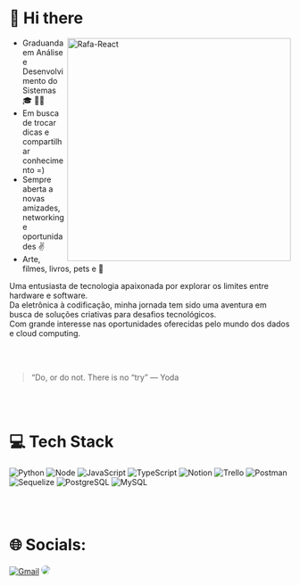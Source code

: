# 👋 Hi there
<img align="right" alt="Rafa-React" height="400" width="400" src="https://user-images.githubusercontent.com/97471199/230774187-e482399b-492c-4c17-a831-0314bf90526e.png">

- Graduanda em Análise e Desenvolvimento do Sistemas 🎓 👩‍🎓
- Em busca de trocar dicas e compartilhar conhecimento =)
- Sempre aberta a novas amizades, networking e oportunidades ✌️
- Arte, filmes, livros, pets e 🦕
  

Uma entusiasta de tecnologia apaixonada por explorar os limites entre hardware e software. </br>
Da eletrônica à codificação, minha jornada tem sido uma aventura em busca de soluções criativas para desafios tecnológicos.   
Com grande interesse nas oportunidades oferecidas pelo mundo dos dados e cloud computing.

</br>
</br>

 > “Do, or do not. There is no “try” — Yoda 

</br></br>

# 💻 Tech Stack


<div align="left">

![Python](https://img.shields.io/badge/Python-FFD43B?style=for-the-badge&logo=python&logoColor=blue) 
![Node](https://img.shields.io/badge/Node%20js-339933?style=for-the-badge&logo=nodedotjs&logoColor=white) ![JavaScript](https://img.shields.io/badge/javascript-%23323330.svg?style=for-the-badge&logo=javascript&logoColor=%23F7DF1E) ![TypeScript](https://img.shields.io/badge/typescript-%23007ACC.svg?style=for-the-badge&logo=typescript&logoColor=white) ![Notion](https://img.shields.io/badge/Notion-%23000000.svg?style=for-the-badge&logo=notion&logoColor=white) ![Trello](https://img.shields.io/badge/Trello-%23026AA7.svg?style=for-the-badge&logo=Trello&logoColor=white)  ![Postman](https://img.shields.io/badge/Postman-FF6C37?style=for-the-badge&logo=postman&logoColor=white)![Sequelize](https://img.shields.io/badge/Sequelize-52B0E7?style=for-the-badge&logo=Sequelize&logoColor=white)
![PostgreSQL](https://img.shields.io/badge/PostgreSQL-316192?style=for-the-badge&logo=postgresql&logoColor=white) ![MySQL](https://img.shields.io/badge/MySQL-005C84?style=for-the-badge&logo=mysql&logoColor=white)

</div
#
---

</br></br>


<div align="center">
</div>

# 🌐 Socials:
<div align="left"> 
<a href="mailto:nadjaguerra77@gmail.com" target="_blank"><img alt="Gmail" src="https://img.shields.io/badge/Gmail-D14836?style=for-the-badge&logo=gmail&logoColor=white"></a>
<a href="https://www.linkedin.com/in/nadja-guerra-38ab62196/" target="_blank"><img src="https://img.shields.io/badge/-LinkedIn-%230077B5?style=for-the-badge&logo=linkedin&logoColor=white" style="border-radius: 30px" target="_blank"></a> 
 </div>
  



